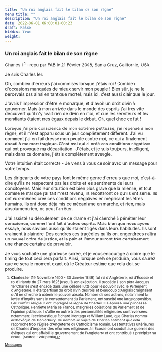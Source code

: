 ```yaml
---
title: "Un roi anglais fait le bilan de son règne"
menu_title: ""
description: "Un roi anglais fait le bilan de son règne"
date: 2022-06-01 06:00:01+00:23
draft: False
hidden: True
weight:
---
```

### Un roi anglais fait le bilan de son règne

Charles I <sup id="a1">[1](#f1)</sup> - reçu par FAB le 21 Février 2008, Santa Cruz, Californie, USA.

Je suis Charles Ier.

Oh, combien d'erreurs j'ai commises lorsque j'étais roi ! Combien d'occasions manquées de mieux servir mon peuple ! Bien sûr, je ne le percevais pas ainsi en tant que mortel, mais ici, c'est aussi clair que le jour.

J'avais l'impression d'être le monarque, et d'avoir un droit divin à gouverner. Mais à mon arrivée dans le monde des esprits j'ai très vite découvert qu'il n'y avait rien de divin en moi, et que les serviteurs et les mendiants étaient mes égaux depuis le début. Oh, quel choc ce fut !

Lorsque j'ai pris conscience de mon extrême petitesse, j'ai repensé à mon règne, et il m'est apparu sous un jour complètement différent. J'ai vu comment j'ai en fait dressé mon peuple contre moi, ce qui a finalement abouti à ma mort tragique. C'est moi qui ai créé ces conditions négatives qui ont provoqué ma décapitation ! J'étais, et je suis toujours, intelligent, mais dans ce domaine, j'étais complètement aveugle.

Votre intuition était correcte - Je viens à vous ce soir avec un message pour votre temps.

Les dirigeants de votre pays font le même genre d'erreurs que moi, c'est-à-dire qu'ils ne respectent pas les droits et les sentiments de leurs concitoyens. Mais leur situation est bien plus grave que la mienne, et tout comme le mal que j'ai fait m'est revenu, ils récolteront ce qu'ils ont semé. Ils ont eux-mêmes créé ces conditions négatives en méprisant les êtres humains. Ils ont donc déjà mis ce mécanisme en marche, et rien, mais absolument rien, ne peut l'arrêter.

J'ai assisté au déroulement de ce drame et j'ai cherché à pénétrer leur conscience, comme l'ont fait d'autres esprits. Mais bien que nous ayons essayé, nous savions aussi qu'ils étaient figés dans leurs habitudes. Ils sont vraiment à plaindre. Des cendres des tragédies qu'ils ont engendrées naîtra un nouvel ordre de justice, et la paix et l'amour auront très certainement une chance certaine de prévaloir.

Je vous souhaite une glorieuse soirée, et je vous encourage à croire que le timing de tout ceci sera parfait. Ainsi, lorsque cela se produira, vous saurez que ce sera le moment exact où le Créateur estime que cela doit se produire.
<small>

1. <large id="f1"> **Charles Ier** (19 Novembre 1600 - 30 Janvier 1649) fut roi d'Angleterre, roi d’Écosse et roi d'Irlande du 27 mars 1625 jusqu'à son exécution. Il succède à son père Jacques 1er.Charles s'est engagé dans une célèbre lutte pour le pouvoir avec le Parlement d'Angleterre. Il était partisan du droit divin des rois et beaucoup d'Anglais craignaient qu'il ne cherche à obtenir le pouvoir absolu. Nombre de ses actions, notamment la levée d'impôts sans le consentement du Parlement, ont suscité une large opposition. Les conflits religieux ont imprégné le règne de Charles. Il a épousé une princesse Catholique, Henriette Maria de France, malgré les objections du Parlement et de l'opinion publique. Il s'allie en outre à des personnalités religieuses controversées, notamment l'ecclésiastique Richard Montagu et William Laud, que Charles nomme archevêque de Canterbury. De nombreux sujets de Charles estiment que cela rapproche trop l'Église d'Angleterre du Catholicisme romain. Les tentatives ultérieures de Charles d'imposer des réformes religieuses à l'Écosse ont conduit aux guerres des évêques qui ont affaibli le gouvernement de l'Angleterre et ont contribué à précipiter sa chute. (Source : Wikipedia)[↩](#a1)

[Messages](/fr-contemporary-messages/fr-contemporary-messages-by-date-order/fr-contemporary-messages-2008)